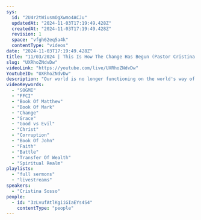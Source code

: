 ```yaml
---
sys:
  id: "2U4r2tWiusmOgXwmo4ACJu"
  updatedAt: "2024-11-03T17:19:49.428Z"
  createdAt: "2024-11-03T17:19:49.428Z"
  revision: 1
  space: "vfgh62eq5a4k"
  contentType: "videos"
date: "2024-11-03T17:19:49.428Z"
title: "11/03/2024 | This Is How The Change Has Begun (Pastor Cristina Sosso)"
slug: "UXRhoZNdvDw"
videoLink: "https://youtube.com/live/UXRhoZNdvDw"
YoutubeID: "UXRhoZNdvDw"
description: "Our world is no longer functioning on the world's way of doing things, Christ culture is on a rise and we have pushed back on all the corruption that we have allowed for to long. We have been running on the grace of God and we have been taking advantage of this. We have allowed ourselves to believe that since we are under grace we have the right to continue to sin. This is a lie that we have told ourselves. No longer we have already begun the healing process. The blindfold has been removed from the American people, we no longer can be fooled by the media. The grey area has been removed, we are no in a battle between good and evil, and we have already pulled ahead. God's people are beginning to replace the old and corrupted ways of doing things. new ideas, inventions, media, and ways of doing things Christ ways is on it's rise. So get excited, our battle has already been won, we are in a fixed battle. Our Father is still laughing on His throne. This sermon was released at Freedom Fellowship Church International on November 3, 2024 by Pastor Cristina Sosso\n"
videoKeywords:
  - "SOGMI"
  - "FFCI"
  - "Book Of Matthew"
  - "Book Of Mark"
  - "Change"
  - "Grace"
  - "Good vs Evil"
  - "Christ"
  - "Corruption"
  - "Book Of John"
  - "Faith"
  - "Battle"
  - "Transfer Of Wealth"
  - "Spiritual Realm"
playlists:
  - "full sermons"
  - "livestreams"
speakers:
  - "Cristina Sosso"
people:
  - id: "3zLvufAtlKgiiGIaEYs4S4"
    contentType: "people"
---
```

